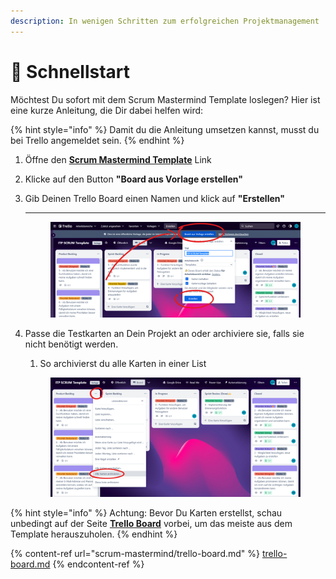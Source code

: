 ```yaml
---
description: In wenigen Schritten zum erfolgreichen Projektmanagement
---
```


# 🚀 Schnellstart

Möchtest Du sofort mit dem Scrum Mastermind Template loslegen? Hier ist eine kurze Anleitung, die Dir dabei helfen wird:

{% hint style="info" %}
Damit du die Anleitung umsetzen kannst, musst du bei Trello angemeldet sein.
{% endhint %}

1. Öffne den [**Scrum Mastermind Template**](https://trello.com/b/IGeT9eAx/itp-scrum-template) Link
2. Klicke auf den Button **"Board aus Vorlage erstellen"**
3.  Gib Deinen Trello Board einen Namen und klick auf **"Erstellen"**

    ****

    <figure><img src=".gitbook/assets/board aus vorlage erstellen.png" alt=""><figcaption></figcaption></figure>
4.  Passe die Testkarten an Dein Projekt an oder archiviere sie, falls sie nicht benötigt werden.

    1. So archivierst du alle Karten in einer List

    <figure><img src=".gitbook/assets/karten archivieren.png" alt=""><figcaption></figcaption></figure>

{% hint style="info" %}
Achtung: Bevor Du Karten erstellst, schau unbedingt auf der Seite [**Trello Board**](scrum-mastermind/trello-board.md) vorbei, um das meiste aus dem Template herauszuholen.
{% endhint %}

{% content-ref url="scrum-mastermind/trello-board.md" %}
[trello-board.md](scrum-mastermind/trello-board.md)
{% endcontent-ref %}
